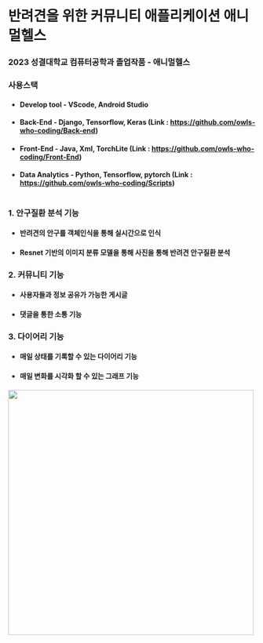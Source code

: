 # 반려견을 위한 커뮤니티 애플리케이션 애니멀헬스
### 2023 성결대학교 컴퓨터공학과 졸업작품 - 애니멀헬스

### 사용스택
+ #### Develop tool - VScode, Android Studio 
+ #### Back-End - Django, Tensorflow, Keras (Link : https://github.com/owls-who-coding/Back-end)
+ #### Front-End - Java, Xml, TorchLite (Link : https://github.com/owls-who-coding/Front-End)
+ #### Data Analytics - Python, Tensorflow, pytorch (Link : https://github.com/owls-who-coding/Scripts)

#
### 1. 안구질환 분석 기능
+ #### 반려견의 안구를 객체인식을 통해 실시간으로 인식
+ #### Resnet 기반의 이미지 분류 모델을 통해 사진을 통해 반려견 안구질환 분석
### 2. 커뮤니티 기능
+ #### 사용자들과 정보 공유가 가능한 게시글
+ #### 댓글을 통한 소통 기능
### 3. 다이어리 기능
+ #### 매일 상태를 기록할 수 있는 다이어리 기능
+ #### 매일 변화를 시각화 할 수 있는 그래프 기능
<img src="https://github.com/owls-who-coding/Back-end/assets/74956803/261fddf7-e1e8-4f7e-9824-9797deae5c06" width="500">

